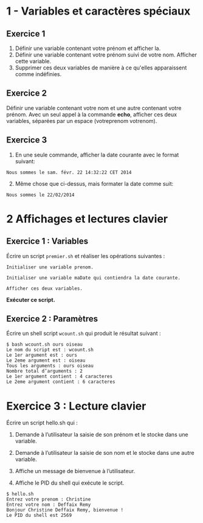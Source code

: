 # 1 - Variables et caractères spéciaux

## Exercice 1

1. Définir une variable contenant votre prénom et afficher la.
2. Définir une variable contenant votre prénom suivi de votre nom. Afficher cette variable.
3. Supprimer ces deux variables de manière à ce qu'elles apparaissent comme indéfinies.

## Exercice 2

Définir une variable contenant votre nom et une autre contenant votre prénom. Avec un seul appel à la commande **echo**, afficher ces deux variables, séparées par un espace (votreprenom votrenom).
    
## Exercice 3

1. En une seule commande, afficher la date courante avec le format suivant:

`Nous sommes le sam. févr. 22 14:32:22 CET 2014`

2. Même chose que ci-dessus, mais formater la date comme suit:

`Nous sommes le 22/02/2014`

# 2 Affichages et lectures clavier

## Exercice 1 : Variables

Écrire un script `premier.sh` et réaliser les opérations suivantes :

    Initialiser une variable prenom.

    Initialiser une variable maDate qui contiendra la date courante.

    Afficher ces deux variables.

**Exécuter ce script.**

## Exercice 2 : Paramètres

Écrire un shell script `wcount.sh` qui produit le résultat suivant :

```
$ bash wcount.sh ours oiseau 
Le nom du script est : wcount.sh 
Le 1er argument est : ours 
Le 2eme argument est : oiseau 
Tous les arguments : ours oiseau 
Nombre total d’arguments : 2 
Le 1er argument contient : 4 caracteres 
Le 2eme argument contient : 6 caracteres
```

# Exercice 3 : Lecture clavier

Écrire un script hello.sh qui :

1. Demande à l’utilisateur la saisie de son prénom et le stocke dans une variable. 

2. Demande à l’utilisateur la saisie de son nom et le stocke dans une autre variable.

3. Affiche un message de bienvenue à l’utilisateur.

4. Affiche le PID du shell qui exécute le script.

```
$ hello.sh  
Entrez votre prenom : Christine 
Entrez votre nom : Deffaix Remy 
Bonjour Christine Deffaix Remy, bienvenue ! 
Le PID du shell est 2569
```
